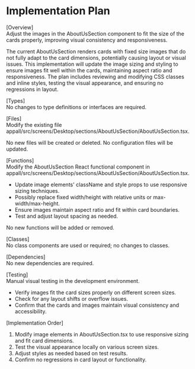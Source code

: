 # Implementation Plan

[Overview]  
Adjust the images in the AboutUsSection component to fit the size of the cards properly, improving visual consistency and responsiveness.

The current AboutUsSection renders cards with fixed size images that do not fully adapt to the card dimensions, potentially causing layout or visual issues. This implementation will update the image sizing and styling to ensure images fit well within the cards, maintaining aspect ratio and responsiveness. The plan includes reviewing and modifying CSS classes and inline styles, testing the visual appearance, and ensuring no regressions in layout.

[Types]  
No changes to type definitions or interfaces are required.

[Files]  
Modify the existing file appall/src/screens/Desktop/sections/AboutUsSection/AboutUsSection.tsx.

No new files will be created or deleted. No configuration files will be updated.

[Functions]  
Modify the AboutUsSection React functional component in appall/src/screens/Desktop/sections/AboutUsSection/AboutUsSection.tsx.

- Update image elements' className and style props to use responsive sizing techniques.
- Possibly replace fixed width/height with relative units or max-width/max-height.
- Ensure images maintain aspect ratio and fit within card boundaries.
- Test and adjust layout spacing as needed.

No new functions will be added or removed.

[Classes]  
No class components are used or required; no changes to classes.

[Dependencies]  
No new dependencies are required.

[Testing]  
Manual visual testing in the development environment.

- Verify images fit the card sizes properly on different screen sizes.
- Check for any layout shifts or overflow issues.
- Confirm that the cards and images maintain visual consistency and accessibility.

[Implementation Order]  
1. Modify image elements in AboutUsSection.tsx to use responsive sizing and fit card dimensions.  
2. Test the visual appearance locally on various screen sizes.  
3. Adjust styles as needed based on test results.  
4. Confirm no regressions in card layout or functionality.
